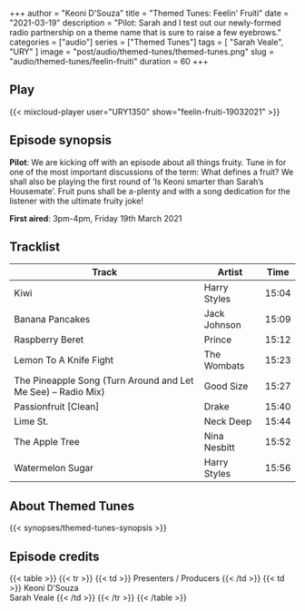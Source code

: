 +++
author = "Keoni D'Souza"
title = "Themed Tunes: Feelin' Fruiti"
date = "2021-03-19"
description = "Pilot: Sarah and I test out our newly-formed radio partnership on a theme name that is sure to raise a few eyebrows."
categories = ["audio"]
series = ["Themed Tunes"]
tags = [
    "Sarah Veale",
    "URY"
]
image = "post/audio/themed-tunes/themed-tunes.png"
slug = "audio/themed-tunes/feelin-fruiti"
duration = 60
+++

## Play

{{< mixcloud-player user="URY1350" show="feelin-fruiti-19032021" >}}

## Episode synopsis

**Pilot**: We are kicking off with an episode about all things fruity. Tune in for one of the most important discussions of the term: What defines a fruit? We shall also be playing the first round of ‘Is Keoni smarter than Sarah’s Housemate’. Fruit puns shall be a-plenty and with a song dedication for the listener with the ultimate fruity joke!

**First aired**: 3pm-4pm, Friday 19th March 2021

## Tracklist

| Track                                                        | Artist       | Time  |
|--------------------------------------------------------------|--------------|-------|
| Kiwi                                                         | Harry Styles | 15:04 |
| Banana Pancakes                                              | Jack Johnson | 15:09 |
| Raspberry Beret                                              | Prince       | 15:12 |
| Lemon To A Knife Fight                                       | The Wombats  | 15:23 |
| The Pineapple Song (Turn Around and Let Me See) – Radio Mix) | Good Size    | 15:27 |
| Passionfruit [Clean]                                         | Drake        | 15:40 |
| Lime St.                                                     | Neck Deep    | 15:44 |
| The Apple Tree                                               | Nina Nesbitt | 15:52 |
| Watermelon Sugar                                             | Harry Styles | 15:56 |

## About Themed Tunes

{{< synopses/themed-tunes-synopsis >}}

## Episode credits

{{< table >}}
    {{< tr >}}
        {{< td >}}
            Presenters / Producers
        {{< /td >}}
        {{< td >}}
            Keoni D'Souza<br>Sarah Veale
        {{< /td >}}
    {{< /tr >}}
{{< /table >}}